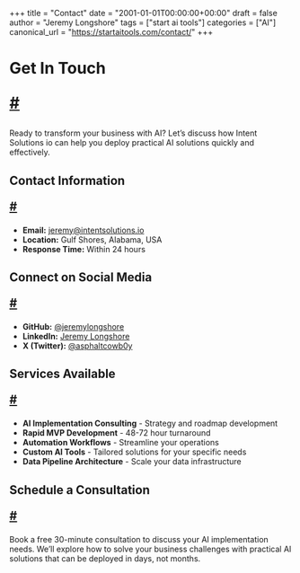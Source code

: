 +++
title = "Contact"
date = "2001-01-01T00:00:00+00:00"
draft = false
author = "Jeremy Longshore"
tags = ["start ai tools"]
categories = ["AI"]
canonical_url = "https://startaitools.com/contact/"
+++

<h1 id="get-in-touch">
 Get In Touch
 
 <a class="anchor" href="#get-in-touch">#</a>
</h1>
<p>Ready to transform your business with AI? Let’s discuss how Intent Solutions io can help you deploy practical AI solutions quickly and effectively.</p>
<h2 id="contact-information">
 Contact Information
 
 <a class="anchor" href="#contact-information">#</a>
</h2>
<ul>
<li><strong>Email:</strong> <a href="https://startaitools.com/">jeremy@intentsolutions.io</a></li>
<li><strong>Location:</strong> Gulf Shores, Alabama, USA</li>
<li><strong>Response Time:</strong> Within 24 hours</li>
</ul>
<h2 id="connect-on-social-media">
 Connect on Social Media
 
 <a class="anchor" href="#connect-on-social-media">#</a>
</h2>
<ul>
<li><strong>GitHub:</strong> <a href="https://github.com/jeremylongshore">@jeremylongshore</a></li>
<li><strong>LinkedIn:</strong> <a href="https://linkedin.com/in/jeremylongshore">Jeremy Longshore</a></li>
<li><strong>X (Twitter):</strong> <a href="https://x.com/asphaltcowb0y">@asphaltcowb0y</a></li>
</ul>
<h2 id="services-available">
 Services Available
 
 <a class="anchor" href="#services-available">#</a>
</h2>
<ul>
<li><strong>AI Implementation Consulting</strong> - Strategy and roadmap development</li>
<li><strong>Rapid MVP Development</strong> - 48-72 hour turnaround</li>
<li><strong>Automation Workflows</strong> - Streamline your operations</li>
<li><strong>Custom AI Tools</strong> - Tailored solutions for your specific needs</li>
<li><strong>Data Pipeline Architecture</strong> - Scale your data infrastructure</li>
</ul>
<h2 id="schedule-a-consultation">
 Schedule a Consultation
 
 <a class="anchor" href="#schedule-a-consultation">#</a>
</h2>
<p>Book a free 30-minute consultation to discuss your AI implementation needs. We’ll explore how to solve your business challenges with practical AI solutions that can be deployed in days, not months.</p>

